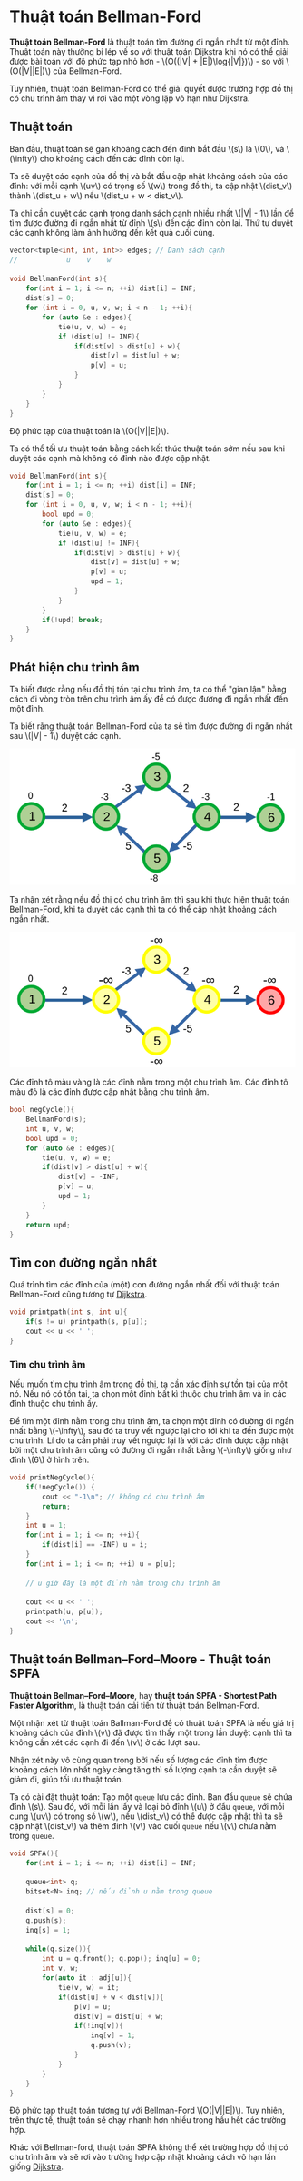 # Thuật toán Bellman-Ford

**Thuật toán Bellman-Ford** là thuật toán tìm đường đi ngắn nhất từ một đỉnh. Thuật toán này thường bị lép vế so với thuật toán Dijkstra khi nó có thể giải được bài toán với độ phức tạp nhỏ hơn - \\(O((|V| + |E|)\log{|V|})\\) - so với \\(O(|V||E|)\\) của Bellman-Ford. 

Tuy nhiên, thuật toán Bellman-Ford có thể giải quyết được trường hợp đồ thị có chu trình âm thay vì rơi vào một vòng lặp vô hạn như Dijkstra.

## Thuật toán

Ban đầu, thuật toán sẽ gán khoảng cách đến đỉnh bắt đầu \\(s\\) là \\(0\\), và \\(\infty\\) cho khoảng cách đến các đỉnh còn lại. 

Ta sẽ duyệt các cạnh của đồ thị và bắt đầu cập nhật khoảng cách của các đỉnh: với mỗi cạnh \\(uv\\) có trọng số \\(w\\) trong đồ thị, ta cập nhật \\(dist_v\\) thành \\(dist_u + w\\) nếu \\(dist_u + w < dist_v\\). 

Ta chỉ cần duyệt các cạnh trong danh sách cạnh nhiều nhất \\(|V| - 1\\) lần để tìm được đường đi ngắn nhất từ đỉnh \\(s\\) đến các đỉnh còn lại. Thứ tự duyệt các cạnh không làm ảnh hưởng đến kết quả cuối cùng.

```C++
vector<tuple<int, int, int>> edges; // Danh sách cạnh
//            u    v    w

void BellmanFord(int s){
	for(int i = 1; i <= n; ++i)	dist[i] = INF;
	dist[s] = 0;
	for (int i = 0, u, v, w; i < n - 1; ++i){
		for (auto &e : edges){
			tie(u, v, w) = e;
			if (dist[u] != INF){
				if(dist[v] > dist[u] + w){
					dist[v] = dist[u] + w;
					p[v] = u;
				}
			}
		}
	}
}
```

Độ phức tạp của thuật toán là \\(O(|V||E|)\\).

Ta có thể tối ưu thuật toán bằng cách kết thúc thuật toán sớm nếu sau khi duyệt các cạnh mà không có đỉnh nào được cập nhật. 

```C++
void BellmanFord(int s){
	for(int i = 1; i <= n; ++i)	dist[i] = INF;
	dist[s] = 0;
	for (int i = 0, u, v, w; i < n - 1; ++i){
		bool upd = 0;
		for (auto &e : edges){
			tie(u, v, w) = e;
			if (dist[u] != INF){
				if(dist[v] > dist[u] + w){
					dist[v] = dist[u] + w;
					p[v] = u;
					upd = 1;
				}
			}
		}
		if(!upd) break;
	}
}
```

## Phát hiện chu trình âm

Ta biết được rằng nếu đồ thị tồn tại chu trình âm, ta có thể "gian lận" bằng cách đi vòng tròn trên chu trình âm ấy để có được đường đi ngắn nhất đến một đỉnh. 

Ta biết rằng thuật toán Bellman-Ford của ta sẽ tìm được đường đi ngắn nhất sau \\(|V| - 1\\) duyệt các cạnh. 

<center>
<img src="../images/bellmanford_v_minus_1.png" alt="Đồ thị sau khi chạy thuật toán Bellman-Ford"/>
</center>

Ta nhận xét rằng nếu đồ thị có chu trình âm thì sau khi thực hiện thuật toán Bellman-Ford, khi ta duyệt các cạnh thì ta có thể cập nhật khoảng cách ngắn nhất.

<center>
<img src="../images/bellmanford_neg_cycle.png" alt="Phát hiện chu trình âm"/>
</center>

Các đỉnh tô màu vàng là các đỉnh nằm trong một chu trình âm. Các đỉnh tô màu đỏ là các đỉnh được cập nhật bằng chu trình âm.

```C++
bool negCycle(){
	BellmanFord(s);
	int u, v, w;
	bool upd = 0;
	for (auto &e : edges){
		tie(u, v, w) = e;
		if(dist[v] > dist[u] + w){
			dist[v] = -INF;
			p[v] = u;
			upd = 1;
		}
	}
	return upd;
}
```

## Tìm con đường ngắn nhất

Quá trình tìm các đỉnh của (một) con đường ngắn nhất đối với thuật toán Bellman-Ford cũng tương tự [Dijkstra](dijkstra.md#tìm-con-đường-ngắn-nhất).

```C++
void printpath(int s, int u){
	if(s != u) printpath(s, p[u]);
	cout << u << ' ';
}
```

### Tìm chu trình âm

Nếu muốn tìm chu trình âm trong đồ thị, ta cần xác định sự tồn tại của một nó. Nếu nó có tồn tại, ta chọn một đỉnh bất kì thuộc chu trình âm và in các đỉnh thuộc chu trình ấy.

Để tìm một đỉnh nằm trong chu trình âm, ta chọn một đỉnh có đường đi ngắn nhất bằng \\(-\infty\\), sau đó ta truy vết ngược lại cho tới khi ta đến được một chu trình. Lí do ta cần phải truy vết ngược lại là với các đỉnh được cập nhật bởi một chu trình âm cũng có đường đi ngắn nhất bằng \\(-\infty\\) giống như đỉnh \\(6\\) ở hình trên.

```C++
void printNegCycle(){
	if(!negCycle()) {
		cout << "-1\n"; // không có chu trình âm
		return;
	}
	int u = 1;
	for(int i = 1; i <= n; ++i){
		if(dist[i] == -INF) u = i;
	}
	for(int i = 1; i <= n; ++i) u = p[u];

	// u giờ đây là một đỉnh nằm trong chu trình âm

	cout << u << ' ';
	printpath(u, p[u]);
	cout << '\n';
}
```

## Thuật toán Bellman–Ford–Moore - Thuật toán SPFA

**Thuật toán Bellman–Ford–Moore**, hay **thuật toán SPFA - Shortest Path Faster Algorithm**, là thuật toán cải tiến từ thuật toán Bellman-Ford.

Một nhận xét từ thuật toán Ballman-Ford để có thuật toán SPFA là nếu giá trị khoảng cách của đỉnh \\(v\\) đã được tìm thấy một trong lần duyệt cạnh thì ta không cần xét các cạnh đi đến \\(v\\) ở các lượt sau. 

Nhận xét này vô cùng quan trọng bởi nếu số lượng các đỉnh tìm được khoảng cách lớn nhất ngày càng tăng thì số lượng cạnh ta cần duyệt sẽ giảm đi, giúp tối ưu thuật toán. 

Ta có cài đặt thuật toán: Tạo một `queue` lưu các đỉnh. Ban đầu `queue` sẽ chứa đỉnh \\(s\\). Sau đó, với mỗi lần lấy và loại bỏ đỉnh \\(u\\) ở đầu `queue`, với mỗi cung \\(uv\\) có trọng số \\(w\\), nếu \\(dist_v\\) có thể được cập nhật thì ta sẽ cập nhật \\(dist_v\\) và thêm đỉnh \\(v\\) vào cuối `queue` nếu \\(v\\) chưa nằm trong `queue`.

```C++
void SPFA(){
	for(int i = 1; i <= n; ++i)	dist[i] = INF;

	queue<int> q;
	bitset<N> inq; // nếu đỉnh u nằm trong queue
	
	dist[s] = 0;
	q.push(s);
	inq[s] = 1;
	
	while(q.size()){
		int u = q.front(); q.pop(); inq[u] = 0;
		int v, w;
		for(auto it : adj[u]){
			tie(v, w) = it;
			if(dist[u] + w < dist[v]){
				p[v] = u;
				dist[v] = dist[u] + w;
				if(!inq[v]){
					inq[v] = 1;
					q.push(v);
				}
			}
		}
	}
}
```

Độ phức tạp thuật toán tương tự với Bellman-Ford \\(O(|V||E|)\\). Tuy nhiên, trên thực tế, thuật toán sẽ chạy nhanh hơn nhiều trong hầu hết các trường hợp. 

Khác với Bellman-ford, thuật toán SPFA không thể xét trường hợp đồ thị có chu trình âm và sẽ rơi vào trường hợp cập nhật khoảng cách vô hạn lần giống [Dijkstra](dijkstra.md#dijkstra-trên-đồ-thị-có-trọng-số-âm).
